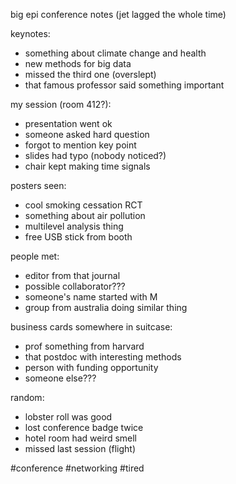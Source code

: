 big epi conference notes (jet lagged the whole time)

keynotes:
- something about climate change and health
- new methods for big data
- missed the third one (overslept)
- that famous professor said something important

my session (room 412?):
- presentation went ok
- someone asked hard question
- forgot to mention key point
- slides had typo (nobody noticed?)
- chair kept making time signals

posters seen:
- cool smoking cessation RCT
- something about air pollution
- multilevel analysis thing
- free USB stick from booth

people met:
- editor from that journal
- possible collaborator???
- someone's name started with M
- group from australia doing similar thing

business cards somewhere in suitcase:
- prof something from harvard
- that postdoc with interesting methods
- person with funding opportunity
- someone else???

random:
- lobster roll was good
- lost conference badge twice
- hotel room had weird smell
- missed last session (flight)

#conference #networking #tired 